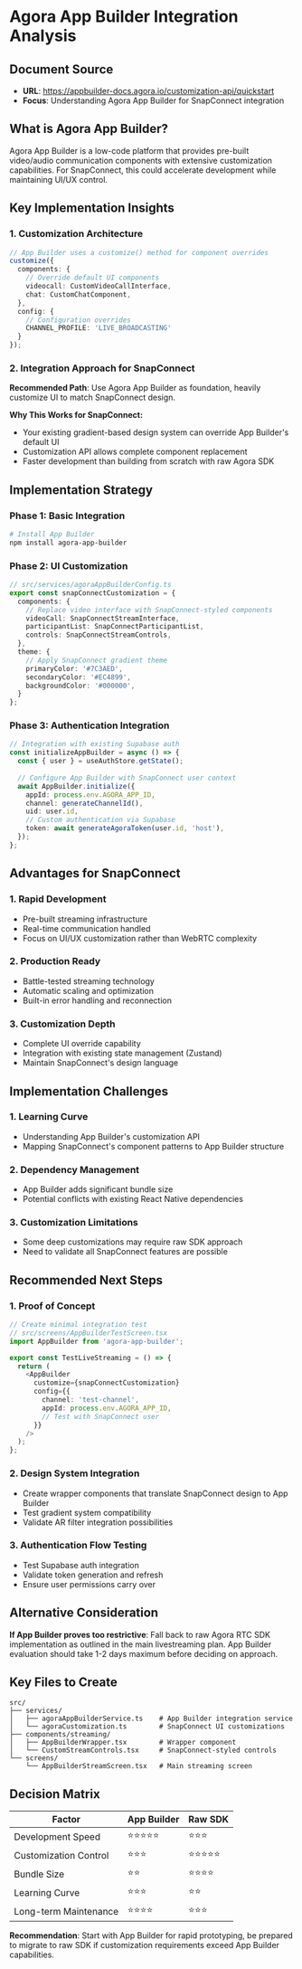 # Agora App Builder Integration Analysis

## Document Source
- **URL**: https://appbuilder-docs.agora.io/customization-api/quickstart
- **Focus**: Understanding Agora App Builder for SnapConnect integration

## What is Agora App Builder?

Agora App Builder is a low-code platform that provides pre-built video/audio communication components with extensive customization capabilities. For SnapConnect, this could accelerate development while maintaining UI/UX control.

## Key Implementation Insights

### 1. Customization Architecture
```typescript
// App Builder uses a customize() method for component overrides
customize({
  components: {
    // Override default UI components
    videocall: CustomVideoCallInterface,
    chat: CustomChatComponent,
  },
  config: {
    // Configuration overrides
    CHANNEL_PROFILE: 'LIVE_BROADCASTING'
  }
});
```

### 2. Integration Approach for SnapConnect
**Recommended Path**: Use Agora App Builder as foundation, heavily customize UI to match SnapConnect design.

**Why This Works for SnapConnect:**
- Your existing gradient-based design system can override App Builder's default UI
- Customization API allows complete component replacement
- Faster development than building from scratch with raw Agora SDK

## Implementation Strategy

### Phase 1: Basic Integration
```bash
# Install App Builder
npm install agora-app-builder
```

### Phase 2: UI Customization
```typescript
// src/services/agoraAppBuilderConfig.ts
export const snapConnectCustomization = {
  components: {
    // Replace video interface with SnapConnect-styled components
    videoCall: SnapConnectStreamInterface,
    participantList: SnapConnectParticipantList,
    controls: SnapConnectStreamControls,
  },
  theme: {
    // Apply SnapConnect gradient theme
    primaryColor: '#7C3AED',
    secondaryColor: '#EC4899',
    backgroundColor: '#000000',
  }
};
```

### Phase 3: Authentication Integration
```typescript
// Integration with existing Supabase auth
const initializeAppBuilder = async () => {
  const { user } = useAuthStore.getState();
  
  // Configure App Builder with SnapConnect user context
  await AppBuilder.initialize({
    appId: process.env.AGORA_APP_ID,
    channel: generateChannelId(),
    uid: user.id,
    // Custom authentication via Supabase
    token: await generateAgoraToken(user.id, 'host'),
  });
};
```

## Advantages for SnapConnect

### 1. Rapid Development
- Pre-built streaming infrastructure
- Real-time communication handled
- Focus on UI/UX customization rather than WebRTC complexity

### 2. Production Ready
- Battle-tested streaming technology
- Automatic scaling and optimization
- Built-in error handling and reconnection

### 3. Customization Depth
- Complete UI override capability
- Integration with existing state management (Zustand)
- Maintain SnapConnect's design language

## Implementation Challenges

### 1. Learning Curve
- Understanding App Builder's customization API
- Mapping SnapConnect's component patterns to App Builder structure

### 2. Dependency Management
- App Builder adds significant bundle size
- Potential conflicts with existing React Native dependencies

### 3. Customization Limitations
- Some deep customizations may require raw SDK approach
- Need to validate all SnapConnect features are possible

## Recommended Next Steps

### 1. Proof of Concept
```typescript
// Create minimal integration test
// src/screens/AppBuilderTestScreen.tsx
import AppBuilder from 'agora-app-builder';

export const TestLiveStreaming = () => {
  return (
    <AppBuilder
      customize={snapConnectCustomization}
      config={{
        channel: 'test-channel',
        appId: process.env.AGORA_APP_ID,
        // Test with SnapConnect user
      }}
    />
  );
};
```

### 2. Design System Integration
- Create wrapper components that translate SnapConnect design to App Builder
- Test gradient system compatibility
- Validate AR filter integration possibilities

### 3. Authentication Flow Testing
- Test Supabase auth integration
- Validate token generation and refresh
- Ensure user permissions carry over

## Alternative Consideration

**If App Builder proves too restrictive**: Fall back to raw Agora RTC SDK implementation as outlined in the main livestreaming plan. App Builder evaluation should take 1-2 days maximum before deciding on approach.

## Key Files to Create

```
src/
├── services/
│   ├── agoraAppBuilderService.ts    # App Builder integration service
│   └── agoraCustomization.ts        # SnapConnect UI customizations
├── components/streaming/
│   ├── AppBuilderWrapper.tsx        # Wrapper component
│   └── CustomStreamControls.tsx     # SnapConnect-styled controls
└── screens/
    └── AppBuilderStreamScreen.tsx   # Main streaming screen
```

## Decision Matrix

| Factor | App Builder | Raw SDK |
|--------|-------------|---------|
| Development Speed | ⭐⭐⭐⭐⭐ | ⭐⭐⭐|
| Customization Control | ⭐⭐⭐ | ⭐⭐⭐⭐⭐ |
| Bundle Size | ⭐⭐ | ⭐⭐⭐⭐ |
| Learning Curve | ⭐⭐⭐ | ⭐⭐ |
| Long-term Maintenance | ⭐⭐⭐⭐ | ⭐⭐⭐ |

**Recommendation**: Start with App Builder for rapid prototyping, be prepared to migrate to raw SDK if customization requirements exceed App Builder capabilities.